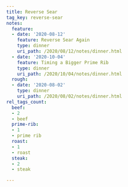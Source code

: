 ```yaml
---
title: Reverse Sear
tag_key: reverse-sear
notes:
  feature:
  - date: '2020-08-12'
    feature: Reverse Sear Again
    type: dinner
    uri_path: /2020/08/12/notes/dinner.html
  - date: '2020-10-04'
    feature: Timing a Bigger Prime Rib
    type: dinner
    uri_path: /2020/10/04/notes/dinner.html
  rough:
  - date: '2020-08-02'
    type: dinner
    uri_path: /2020/08/02/notes/dinner.html
rel_tags_count:
  beef:
  - 2
  - beef
  prime-rib:
  - 1
  - prime rib
  roast:
  - 1
  - roast
  steak:
  - 2
  - steak

---
```

